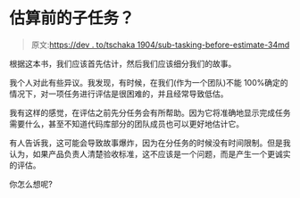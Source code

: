 # 估算前的子任务？

> 原文:[https://dev . to/tschaka 1904/sub-tasking-before-estimate-34md](https://dev.to/tschaka1904/sub-tasking-before-estimation-34md)

根据这本书，我们应该首先估计，然后我们应该细分我们的故事。

我个人对此有些异议。我发现，有时候，在我们(作为一个团队)不能 100%确定的情况下，对一项任务进行评估是很困难的，并且经常导致低估。

我有这样的感觉，在评估之前先分任务会有所帮助。因为它将准确地显示完成任务需要什么，甚至不知道代码库部分的团队成员也可以更好地估计它。

有人告诉我，这可能会导致故事爆炸，因为在分任务的时候没有时间限制。但是我认为，如果产品负责人清楚验收标准，这不应该是一个问题，而是产生一个更诚实的评估。

你怎么想呢?